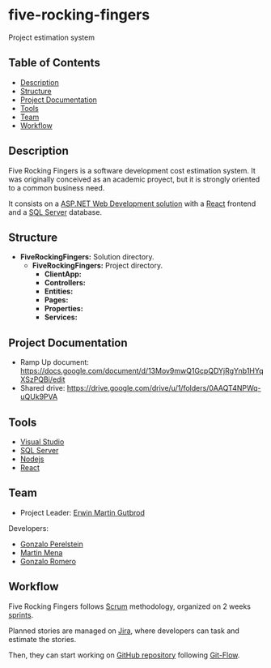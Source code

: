 # five-rocking-fingers
Project estimation system 

## Table of Contents

- [Description](#description)
- [Structure](#structure)
- [Project Documentation](#project-documentation)
- [Tools](#tools)
- [Team](#team)
- [Workflow](#workflow)

## Description

Five Rocking Fingers is a software development cost estimation system.
It was originally conceived as an academic proyect, but it is strongly oriented to a common business need.

It consists on a [ASP.NET Web Development solution](https://visualstudio.microsoft.com/es/downloads/) with a [React](https://reactjs.org/) frontend and a [SQL Server](https://www.microsoft.com/es-es/sql-server/sql-server-downloads) database.

## Structure

* **FiveRockingFingers:** Solution directory.
    * **FiveRockingFingers:** Project directory.
        * **ClientApp:**
        * **Controllers:**
        * **Entities:**
        * **Pages:**
        * **Properties:**
        * **Services:**

## Project Documentation

* Ramp Up document: https://docs.google.com/document/d/13Mov9mwQ1GcpQDYjRgYnb1HYqXSzPQBi/edit
* Shared drive: https://drive.google.com/drive/u/1/folders/0AAQT4NPWq-uQUk9PVA

## Tools
* [Visual Studio](https://visualstudio.microsoft.com/es/downloads/)
* [SQL Server](https://www.microsoft.com/es-es/sql-server/sql-server-downloads)
* [Nodejs](https://nodejs.org/en/)
* [React](https://reactjs.org/)

## Team

* Project Leader: [Erwin Martin Gutbrod](https://github.com/egutbrod)

Developers:
* [Gonzalo Perelstein](https://github.com/gperelstein)
* [Martin Mena](https://github.com/martinmena)
* [Gonzalo Romero](https://github.com/gonzalorom)

## Workflow

Five Rocking Fingers follows [Scrum](https://www.scrum.org/) methodology, organized on 2 weeks [sprints](https://drive.google.com/drive/u/1/folders/1_6KpLydBq47Twx6AwBgNiROTDHJbZCmk).

Planned stories are managed on [Jira](https://makingsense.atlassian.net/secure/RapidBoard.jspa?rapidView=73&projectKey=FIVE&view=planning.nodetail&selectedIssue=FIVE-153&issueLimit=100), where developers can task and estimate the stories.

Then, they can start working on [GitHub repository](https://github.com/MakingSense/five-rocking-fingers) following [Git-Flow](https://datasift.github.io/gitflow/IntroducingGitFlow.html).
